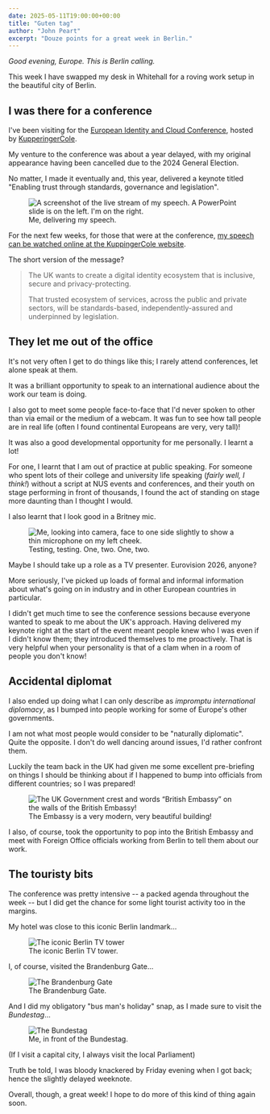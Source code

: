 ```yaml
---
date: 2025-05-11T19:00:00+00:00
title: "Guten tag"
author: "John Peart"
excerpt: "Douze points for a great week in Berlin."
---
```


*Good evening, Europe. This is Berlin calling.* 

This week I have swapped my desk in Whitehall for a roving work setup in the beautiful city of Berlin.

## I was there for a conference

I've been visiting for the [European Identity and Cloud Conference](https://www.kuppingercole.com/events/eic2025), hosted by [KupperingerCole](https://www.kuppingercole.com/).

My venture to the conference was about a year delayed, with my original appearance having been cancelled due to the 2024 General Election.

No matter, I made it eventually and, this year, delivered a keynote titled "Enabling trust through standards, governance and legislation".

<figure>
	<img src="/assets/images/posts/2025/05/11/weeknote/weeknote-2.jpeg" alt="A screenshot of the live stream of my speech. A PowerPoint slide is on the left. I'm on the right.">
	<figcaption>Me, delivering my speech.</figcaption>
</figure>

For the next few weeks, for those that were at the conference, [my speech can be watched online at the KuppingerCole website](https://www.kuppingercole.com/watch/establishing-trust-through-eic25).

The short version of the message? 

> The UK wants to create a digital identity ecosystem that is inclusive, secure and privacy-protecting. 
> 
> That trusted ecosystem of services, across the public and private sectors, will be standards-based, independently-assured and underpinned by legislation.

## They let me out of the office

It's not very often I get to do things like this; I rarely attend conferences, let alone speak at them. 

It was a brilliant opportunity to speak to an international audience about the work our team is doing. 

I also got to meet some people face-to-face that I'd never spoken to other than via email or the medium of a webcam. It was fun to see how tall people are in real life (often I found continental Europeans are very, very tall)! 

It was also a good developmental opportunity for me personally. I learnt a lot!

For one, I learnt that I am out of practice at public speaking. For someone who spent lots of their college and university life speaking (*fairly well, I think!*) without a script at NUS events and conferences, and their youth on stage performing in front of thousands, I found the act of standing on stage more daunting than I thought I would.

I also learnt that I look good in a Britney mic. 

<figure>
	<img src="/assets/images/posts/2025/05/11/weeknote/weeknote-1.jpeg" alt="Me, looking into camera, face to one side slightly to show a thin microphone on my left cheek.">
	<figcaption>Testing, testing. One, two. One, two.</figcaption>
</figure>

Maybe I should take up a role as a TV presenter. Eurovision 2026, anyone?

More seriously, I've picked up loads of formal and informal information about what's going on in industry and in other European countries in particular. 

I didn't get much time to see the conference sessions because everyone wanted to speak to me about the UK's approach. Having delivered my keynote right at the start of the event meant people knew who I was even if I didn't know them; they introduced themselves to me proactively. That is very helpful when your personality is that of a clam when in a room of people you don't know!

## Accidental diplomat

I also ended up doing what I can only describe as *impromptu international diplomacy*, as I bumped into people working for some of Europe's other governments. 

I am not what most people would consider to be "naturally diplomatic". Quite the opposite. I don't do well dancing around issues, I'd rather confront them.

Luckily the team back in the UK had given me some excellent pre-briefing on things I should be thinking about if I happened to bump into officials from different countries; so I was prepared!

<figure>
	<img src="/assets/images/posts/2025/05/11/weeknote/weeknote-4.jpeg" alt="The UK Government crest and words “British Embassy” on the walls of the British Embassy!">
	<figcaption>The Embassy is a very modern, very beautiful building!</figcaption>
</figure>

I also, of course, took the opportunity to pop into the British Embassy and meet with Foreign Office officials working from Berlin to tell them about our work.

## The touristy bits

The conference was pretty intensive -- a packed agenda throughout the week -- but I did get the chance for some light tourist activity too in the margins.

My hotel was close to this iconic Berlin landmark...

<figure>
	<img src="/assets/images/posts/2025/05/11/weeknote/weeknote-5.jpeg" alt="The iconic Berlin TV tower">
	<figcaption> The iconic Berlin TV tower.</figcaption>
</figure>

I, of course, visited the Brandenburg Gate...

<figure>
	<img src="/assets/images/posts/2025/05/11/weeknote/weeknote-6.jpeg" alt="The Brandenburg Gate">
	<figcaption> The Brandenburg Gate.</figcaption>
</figure>

And I did my obligatory "bus man's holiday" snap, as I made sure to visit the *Bundestag*...

<figure>
	<img src="/assets/images/posts/2025/05/11/weeknote/weeknote-7.jpeg" alt="The Bundestag">
	<figcaption>Me, in front of the Bundestag.</figcaption>
</figure>

(If I visit a capital city, I always visit the local Parliament)

Truth be told, I was bloody knackered by Friday evening when I got back; hence the slightly delayed weeknote.

Overall, though, a great week! I hope to do more of this kind of thing again soon.